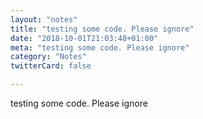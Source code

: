 ```yaml
---
layout: "notes"
title: "testing some code. Please ignore"
date: "2018-10-01T21:03:48+01:00"
meta: "testing some code. Please ignore"
category: "Notes"
twitterCard: false

---
```

testing some code. Please ignore
